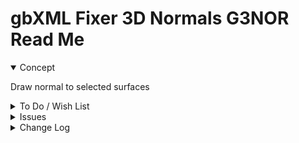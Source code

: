 # gbXML Fixer 3D Normals G3NOR Read Me


<details open >

<summary>Concept</summary>

Draw normal to selected surfaces

</details>

<details>

<summary>To Do / Wish List</summary>


</details>

<details>

<summary>Issues</summary>


</details>

<details>

<summary>Change Log</summary>

### 2019-08-21 ~ Theo

0,17.03-0G3NOR

* F - First commit

</details>
